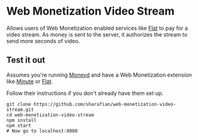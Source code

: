 # Web Monetization Video Stream

Allows users of Web Monetization enabled services like
[Flat](https://getflat.com) to pay for a video stream. As money is sent to the
server, it authorizes the stream to send more seconds of video.

## Test it out

Assumes you're running [Moneyd](https://github.com/interledgerjs/moneyd-xrp) and
have a Web Monetization extension like [Minute](https://github.com/sharafian/minute)
or [Flat](https://getflat.com).

Follow their instructions if you don't already have them set up.

```
git clone https://github.com/sharafian/web-monetization-video-stream.git
cd web-monetization-video-stream
npm install
npm start
# Now go to localhost:8080
```
